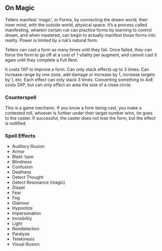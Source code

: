 ## On Magic

Tellers manifest ‘magic’, or Forms, by connecting the dream world, their inner mind, with the outside world, physical space. It’s a process called manifesting, wherein certain ruk can practice forms by learning to control dream, and when mastered, can begin to actually manifest those forms into reality. Power is limited by a ruk’s natural form.

Tellers can cast a form as many times until they fail. Once failed, they can force the form to go off at a cost of 1 vitality per augment, and cannot cast it again until they complete a Full Rest.

It costs 1XP to improve a form. Can only stack effects up to 3 times. Can increase range by one zone, add damage or increase by 1, increase targets by 1, etc. Each effect can only stack 3 times. Converting something to AoE costs 3XP, but can only effect an area the size of a close circle.

### Counterspell 

This is a game mechanic. If you know a form being cast, you make a contested roll, whoever is further under their target number wins, tie goes to the caster. If successful, the caster does not lose the form, but the effect is nullified.

### Spell Effects

- Auditory Illusion
- Armor
- Blast: type
- Blindness
- Confusion
- Deafness
- Detect Thought
- Detect Resonance (magic)
- Dispel
- Fear
- Fog
- Glamour
- Hypnotize
- Impersonation
- Invisibility
- Light
- Nondetection
- Paralyze
- Telekinesis
- Visual Illusion